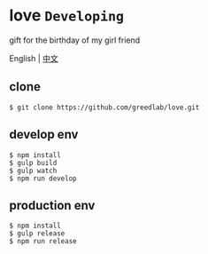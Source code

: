 # love `Developing`

gift for the birthday of my girl friend

English | [中文](README-CN.md)

## clone

```
$ git clone https://github.com/greedlab/love.git
```

## develop env

```
$ npm install
$ gulp build
$ gulp watch
$ npm run develop
```

## production env

```
$ npm install
$ gulp release
$ npm run release
```
